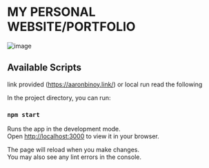 
# MY PERSONAL WEBSITE/PORTFOLIO
![image](https://github.com/aarongeo1/Aaron/assets/90492963/52935430-4b5a-4cf8-9af0-dec5741eb7ce)

## Available Scripts
link provided (https://aaronbinoy.link/) or local run read the following

In the project directory, you can run:

### `npm start`

Runs the app in the development mode.\
Open [http://localhost:3000](http://localhost:3000) to view it in your browser.

The page will reload when you make changes.\
You may also see any lint errors in the console.

